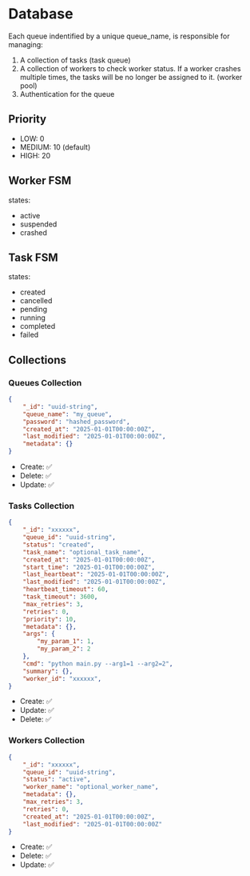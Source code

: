 # Database

Each queue indentified by a unique queue_name, is responsible for managing:

1. A collection of tasks (task queue)
2. A collection of workers to check worker status. If a worker crashes multiple times, the tasks will be no longer be assigned to it. (worker pool)
3. Authentication for the queue

## Priority

- LOW: 0
- MEDIUM: 10  (default)
- HIGH: 20

## Worker FSM

states:

- active
- suspended
- crashed

## Task FSM

states:

- created
- cancelled
- pending
- running
- completed
- failed

## Collections

### Queues Collection

```json
{
    "_id": "uuid-string",
    "queue_name": "my_queue",
    "password": "hashed_password",
    "created_at": "2025-01-01T00:00:00Z",
    "last_modified": "2025-01-01T00:00:00Z",
    "metadata": {}
}
```

- Create: ✅
- Delete: ✅
- Update: ✅

### Tasks Collection

```json
{
    "_id": "xxxxxx",
    "queue_id": "uuid-string",
    "status": "created",
    "task_name": "optional_task_name",
    "created_at": "2025-01-01T00:00:00Z",
    "start_time": "2025-01-01T00:00:00Z",
    "last_heartbeat": "2025-01-01T00:00:00Z",
    "last_modified": "2025-01-01T00:00:00Z",
    "heartbeat_timeout": 60,
    "task_timeout": 3600,
    "max_retries": 3,
    "retries": 0,
    "priority": 10,
    "metadata": {},
    "args": {
        "my_param_1": 1,
        "my_param_2": 2
    },
    "cmd": "python main.py --arg1=1 --arg2=2",
    "summary": {},
    "worker_id": "xxxxxx",
}
```

- Create: ✅
- Update: ✅
- Delete: ✅

### Workers Collection

```json
{
    "_id": "xxxxxx",
    "queue_id": "uuid-string",
    "status": "active",
    "worker_name": "optional_worker_name",
    "metadata": {},
    "max_retries": 3,
    "retries": 0,
    "created_at": "2025-01-01T00:00:00Z",
    "last_modified": "2025-01-01T00:00:00Z"
}
```

- Create: ✅
- Delete: ✅
- Update: ✅
